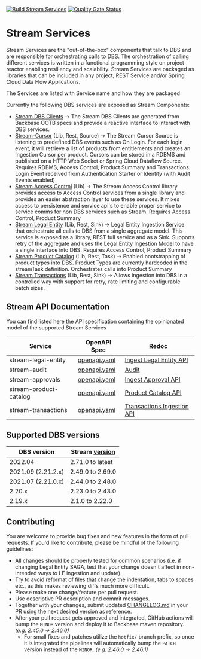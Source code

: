 [![Build Stream Services](https://github.com/Backbase/stream-services/actions/workflows/build.yml/badge.svg)](https://github.com/Backbase/stream-services/actions/workflows/build.yml)
[![Quality Gate Status](https://sonarcloud.io/api/project_badges/measure?project=com.backbase.stream%3Astream-services&metric=alert_status)](https://sonarcloud.io/dashboard?id=com.backbase.stream%3Astream-services)
# Stream Services
Stream Services are the "out-of-the-box" components that talk to DBS and are responsible for orchestrating calls to DBS. 
The orchestration of calling different services is written in a functional programming style on project reactor enabling resiliency and scalability. 
Stream Services are packaged as libraries that can be included in any project, REST Service and/or Spring Cloud Data Flow Applications.

The Services are listed with Service name and how they are packaged

Currently the following DBS services are exposed as Stream Components:
* [Stream DBS Clients](stream-dbs-clients/readme.md) -> The Stream DBS Clients are generated from Backbase OOTB specs and provide a reactive interface to interact with DBS services.
* [Stream-Cursor](stream-cursor/readme.md) (Lib, Rest, Source)  → The Stream Cursor Source is listening to predefined DBS events such as On Login. For each login event, it will retrieve a list of products from entitlements and creates an Ingestion Cursor per product. Cursors can be stored in a RDBMS and published on a HTTP Web Socket or Spring Cloud Dataflow Source. Requires RDBMS, Access Control, Product Summary and Transactions. Login Event received from Authentication Starter or Identity (with Audit Events enabled)
* [Stream Access Control](stream-cursor/readme.md) (Lib) → The Stream Access Control library provides access to Access Control services from a single library and provides an easier abstraction layer to use these services. It mixes access to persistence and service api's to enable proper service to service comms for non DBS services such as Stream. Requires Access Control, Product Summary
* [Stream Legal Entity](stream-cursor/readme.md) (Lib, Rest, Sink) → Legal Entity Ingestion Service that orchestrate all calls to DBS from a single aggregate model. This service is exposed as a library, REST full service and as a Sink. Supports retry of the aggregate and uses the Legal Entity Ingestion Model to have a single interface into DBS. Requires Access Control, Product Summary
* [Stream Product Catalog](stream-cursor/readme.md) (Lib, Rest, Task) → Enabled bootstrapping of product types into DBS. Product Types are currently hardcoded in the streamTask definition. Orchestrates calls into Product Summary
* [Stream Transactions](stream-transactions) (Lib, Rest, Sink) → Allows ingestion into DBS in a controlled way with support for retry, rate limiting and configurable batch sizes. 

## Stream API Documentation

You can find listed here the API specification containing the opinionated model of the supported Stream Services

| Service                | OpenAPI Spec                                            | [Redoc](https://github.com/Redocly/redoc)                                                                         |
|------------------------|---------------------------------------------------------|-------------------------------------------------------------------------------------------------------------------|
| stream-legal-entity    | [openapi.yaml](api/stream-legal-entity/openapi.yaml)    | [Ingest Legal Entity API](https://engineering.backbase.com/stream-services/api/stream-legal-entity/index.html)    |
| stream-audit           | [openapi.yaml](api/stream-audit/openapi.yaml)           | [Audit](https://engineering.backbase.com/stream-services/api/stream-audit/index.html)                             |
| stream-approvals       | [openapi.yaml](api/stream-approvals/openapi.yaml)       | [Ingest Approval API](https://engineering.backbase.com/stream-services/api/stream-approvals/index.html)           |
| stream-product-catalog | [openapi.yaml](api/stream-product-catalog/openapi.yaml) | [Product Catalog API](https://engineering.backbase.com/stream-services/api/stream-product-catalog/index.html)     |
| stream-transactions    | [openapi.yaml](api/stream-transactions/openapi.yaml)    | [Transactions Ingestion API](https://engineering.backbase.com/stream-services/api/stream-transactions/index.html) |

## Supported DBS versions

| DBS version        | Stream [version](https://github.com/Backbase/stream-services/releases) |
|--------------------|------------------------------------------------------------------------|
| 2022.04            | 2.71.0 to latest                                                       |
| 2021.09 (2.21.2.x) | 2.49.0 to 2.69.0                                                       |
| 2021.07 (2.21.0.x) | 2.44.0 to 2.48.0                                                       |
| 2.20.x             | 2.23.0 to 2.43.0                                                       |
| 2.19.x             | 2.1.0 to 2.22.0                                                        |

## Contributing
You are welcome to provide bug fixes and new features in the form of pull requests. If you'd like to contribute, please be mindful of the following guidelines:

- All changes should be properly tested for common scenarios (i.e. if changing Legal Entity SAGA, test that your change doesn't affect in non-intended ways to LE ingestion and update).
- Try to avoid reformat of files that change the indentation, tabs to spaces etc., as this makes reviewing diffs much more difficult.
- Please make one change/feature per pull request.
- Use descriptive PR description and commit messages.
- Together with your changes, submit updated [CHANGELOG.md](CHANGELOG.md) in your PR using the next desired version as reference.
- After your pull request gets approved and integrated, GitHub actions will bump the `MINOR` version and deploy it to Backbase maven repository. *(e.g. 2.45.0 -> 2.46.0)*
    * For small fixes and patches utilize the `hotfix/` branch prefix, so once it is integrated the pipelines will automatically bump the `PATCH` version instead of the `MINOR`. *(e.g. 2.46.0 -> 2.46.1)*
